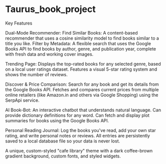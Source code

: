# Taurus_book_project
Key Features


Dual-Mode Recommender:
Find Similar Books: A content-based recommender that uses a cosine similarity model to find books similar to a title you like.
Filter by Metadata: A flexible search that uses the Google Books API to find books by author, genre, and publication year, complete with fresh data and working cover images.

Trending Page:
Displays the top-rated books for any selected genre, based on a local user ratings dataset.
Features a visual 5-star rating system and shows the number of reviews.

Discover & Price Comparison:
Search for any book and get its details from the Google Books API.
Fetches and compares current prices from multiple online retailers (like Amazon.in and others via Google Shopping) using the SerpApi service.

AI Book-Bot:
An interactive chatbot that understands natural language.
Can provide dictionary definitions for any word.
Can fetch and display plot summaries for books using the Google Books API.

Personal Reading Journal:
Log the books you've read, add your own star rating, and write personal notes or reviews.
All entries are persistently saved to a local database file so your data is never lost.


A unique, custom-styled "cafe library" theme with a dark coffee-brown gradient background, custom fonts, and styled widgets.
